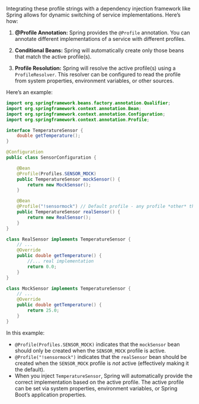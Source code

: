 Integrating these profile strings with a dependency injection framework like Spring allows for dynamic switching of service implementations. Here’s how:

1.  **@Profile Annotation:** Spring provides the `@Profile` annotation. You can annotate different implementations of a service with different profiles.

2.  **Conditional Beans:** Spring will automatically create only those beans that match the active profile(s).

3.  **Profile Resolution:** Spring will resolve the active profile(s) using a `ProfileResolver`. This resolver can be configured to read the profile from system properties, environment variables, or other sources.

Here’s an example:

```java
import org.springframework.beans.factory.annotation.Qualifier;
import org.springframework.context.annotation.Bean;
import org.springframework.context.annotation.Configuration;
import org.springframework.context.annotation.Profile;

interface TemperatureSensor {
    double getTemperature();
}

@Configuration
public class SensorConfiguration {

    @Bean
    @Profile(Profiles.SENSOR_MOCK)
    public TemperatureSensor mockSensor() {
        return new MockSensor();
    }

    @Bean
    @Profile("!sensormock") // Default profile - any profile *other* than sensormock
    public TemperatureSensor realSensor() {
        return new RealSensor();
    }
}

class RealSensor implements TemperatureSensor {
    // ...
    @Override
    public double getTemperature() {
        //... real implementation
        return 0.0;
    }
}

class MockSensor implements TemperatureSensor {
    // ...
    @Override
    public double getTemperature() {
        return 25.0;
    }
}
```

In this example:

*   `@Profile(Profiles.SENSOR_MOCK)` indicates that the `mockSensor` bean should only be created when the `SENSOR_MOCK` profile is active.
*   `@Profile("!sensormock")` indicates that the `realSensor` bean should be created when the `SENSOR_MOCK` profile is *not* active (effectively making it the default).
*   When you inject `TemperatureSensor`, Spring will automatically provide the correct implementation based on the active profile.  The active profile can be set via system properties, environment variables, or Spring Boot’s application properties.